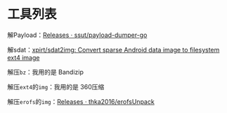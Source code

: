 # 工具列表

解Payload：[Releases · ssut/payload-dumper-go](https://github.com/ssut/payload-dumper-go/releases)

解sdat：[xpirt/sdat2img: Convert sparse Android data image to filesystem ext4 image](https://github.com/xpirt/sdat2img)

解压`bz`：我用的是 Bandizip

解压`ext4`的`img`：我用的是 360压缩

解压`erofs`的`img`：[Releases · thka2016/erofsUnpack](https://github.com/thka2016/erofsUnpack/releases)
